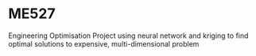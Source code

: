 # ME527
Engineering Optimisation
Project using neural network and kriging to find optimal solutions to expensive, multi-dimensional problem
